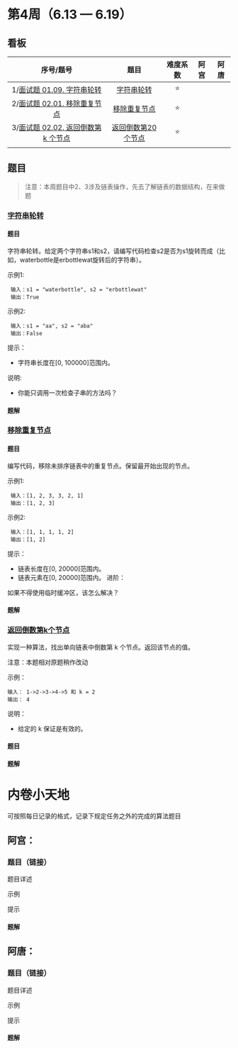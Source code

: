 # 第4周（6.13 — 6.19）

## 看板

|                          序号/题号                           |                   题目                   | 难度系数 | 阿宫 | 阿唐 |
| :----------------------------------------------------------: | :--------------------------------------: | :------: | :--: | :--: |
| 1/[面试题 01.09. 字符串轮转](https://leetcode.cn/problems/string-rotation-lcci/) |        [字符串轮转](#字符串轮转)         |  :star:  |      |      |
| 2/[面试题 02.01. 移除重复节点](https://leetcode.cn/problems/remove-duplicate-node-lcci/) |      [移除重复节点](#移除重复节点)       |  :star:  |      |      |
| 3/[面试题 02.02. 返回倒数第 k 个节点](https://leetcode.cn/problems/kth-node-from-end-of-list-lcci/) | [返回倒数第20个节点](#返回倒数第k个节点) |  :star:  |      |      |
|                                                              |                                          |          |      |      |

## 题目

> 注意：本周题目中2、3涉及链表操作，先去了解链表的数据结构，在来做题



### [字符串轮转](https://leetcode.cn/problems/string-rotation-lcci/)

#### 题目

字符串轮转。给定两个字符串s1和s2，请编写代码检查s2是否为s1旋转而成（比如，waterbottle是erbottlewat旋转后的字符串）。

示例1:

```
 输入：s1 = "waterbottle", s2 = "erbottlewat"
 输出：True
```

示例2:

```
 输入：s1 = "aa", s2 = "aba"
 输出：False
```

提示：

- 字符串长度在[0, 100000]范围内。

说明:

- 你能只调用一次检查子串的方法吗？



#### 题解









### [移除重复节点](https://leetcode.cn/problems/remove-duplicate-node-lcci/)

#### 题目

编写代码，移除未排序链表中的重复节点。保留最开始出现的节点。

示例1:

```
 输入：[1, 2, 3, 3, 2, 1]
 输出：[1, 2, 3]
```

示例2:

```
 输入：[1, 1, 1, 1, 2]
 输出：[1, 2]
```

提示：

- 链表长度在[0, 20000]范围内。
- 链表元素在[0, 20000]范围内。
    进阶：

如果不得使用临时缓冲区，该怎么解决？



#### 题解



### [返回倒数第k个节点](https://leetcode.cn/problems/kth-node-from-end-of-list-lcci/)

实现一种算法，找出单向链表中倒数第 k 个节点。返回该节点的值。

注意：本题相对原题稍作改动

示例：

```
输入： 1->2->3->4->5 和 k = 2
输出： 4
```

说明：

- 给定的 k 保证是有效的。




#### 题目



#### 题解







# 内卷小天地

可按照每日记录的格式，记录下规定任务之外的完成的算法题目

## 阿宫：

### 题目（链接）

题目详述

示例

提示

#### 题解

## 阿唐：

### 题目（链接）

题目详述

示例

提示

#### 题解